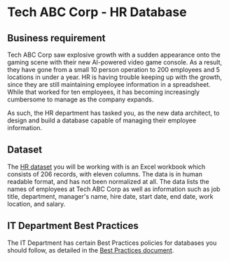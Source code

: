 # Tech ABC Corp - HR Database
## Business requirement
Tech ABC Corp saw explosive growth with a sudden appearance onto the gaming scene with their new AI-powered video game console. As a result, they have gone from a small 10 person operation to 200 employees and 5 locations in under a year. HR is having trouble keeping up with the growth, since they are still maintaining employee information in a spreadsheet. While that worked for ten employees, it has becoming increasingly cumbersome to manage as the company expands.

As such, the HR department has tasked you, as the new data architect, to design and build a database capable of managing their employee information.

## Dataset
The <a href="https://drive.google.com/file/d/14SgnE_0wNpuPdF5ss94GGqIBfcxLnpIF/view">HR dataset</a> you will be working with is an Excel workbook which consists of 206 records, with eleven columns. The data is in human readable format, and has not been normalized at all. The data lists the names of employees at Tech ABC Corp as well as information such as job title, department, manager's name, hire date, start date, end date, work location, and salary.

## IT Department Best Practices
The IT Department has certain Best Practices policies for databases you should follow, as detailed in the <a href="https://drive.google.com/file/d/1YdBZPpaIQvnD9NbgkeLMb5PeFtnhGGRP/view?usp=sharing">Best Practices document</a>.
